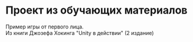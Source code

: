 # Проект из обучающих материалов

Пример игры от первого лица.  
Из книги Джозефа Хокинга "Unity в действии" (2 издание)
